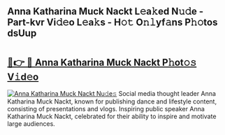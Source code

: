 ## Anna Katharina Muck Nackt L𝚎a𝚔ed N𝚞𝚍e - Part-kvr Vi𝚍𝚎o L𝚎a𝚔s - H𝚘𝚝 O𝚗𝚕yf𝚊ns P𝚑𝚘tos dsUup

# <h2><a href="http://kf36y4.oniu.top/?m=Anna+Katharina+Muck+Nackt">🔗👉 🔴 Anna Katharina Muck Nackt P𝚑ot𝚘𝚜 V𝚒d𝚎o</a></h2>

[![Anna Katharina Muck Nackt Nu𝚍e𝚜](https://i.imgur.com/0qMVB7G.gif)](http://kf36y4.oniu.top/?m=Anna+Katharina+Muck+Nackt)
Social media thought leader Anna Katharina Muck Nackt, known for publishing dance and lifestyle content, consisting of presentations and vlogs. Inspiring public speaker Anna Katharina Muck Nackt, celebrated for their ability to inspire and motivate large audiences.  
